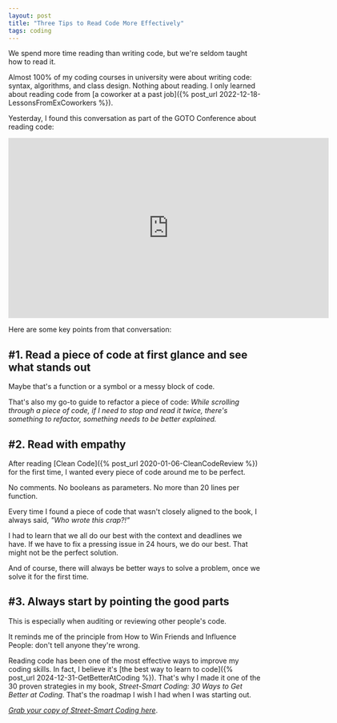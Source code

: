 ```yaml
---
layout: post
title: "Three Tips to Read Code More Effectively"
tags: coding
---
```


We spend more time reading than writing code, but we're seldom taught how to read it.

Almost 100% of my coding courses in university were about writing code: syntax, algorithms, and class design. Nothing about reading. I only learned about reading code from [a coworker at a past job]({% post_url 2022-12-18-LessonsFromExCoworkers %}).

Yesterday, I found this conversation as part of the GOTO Conference about reading code:

<div class="video-container">
<iframe src="https://www.youtube-nocookie.com/embed/_R_Vc17mxNE?rel=0&fs=0" width="640" height="360" frameborder="0"></iframe>
</div>

Here are some key points from that conversation:

## #1. Read a piece of code at first glance and see what stands out

Maybe that's a function or a symbol or a messy block of code.

That's also my go-to guide to refactor a piece of code: _While scrolling through a piece of code, if I need to stop and read it twice, there's something to refactor, something needs to be better explained._

## #2. Read with empathy

After reading [Clean Code]({% post_url 2020-01-06-CleanCodeReview %}) for the first time, I wanted every piece of code around me to be perfect.

No comments. No booleans as parameters. No more than 20 lines per function.

Every time I found a piece of code that wasn't closely aligned to the book, I always said, _"Who wrote this crap?!"_

I had to learn that we all do our best with the context and deadlines we have. If we have to fix a pressing issue in 24 hours, we do our best. That might not be the perfect solution.

And of course, there will always be better ways to solve a problem, once we solve it for the first time.

## #3. Always start by pointing the good parts

This is especially when auditing or reviewing other people's code.

It reminds me of the principle from How to Win Friends and Influence People: don't tell anyone they're wrong.

Reading code has been one of the most effective ways to improve my coding skills. In fact, I believe it's [the best way to learn to code]({% post_url 2024-12-31-GetBetterAtCoding %}). That's why I made it one of the 30 proven strategies in my book, _Street-Smart Coding: 30 Ways to Get Better at Coding._ That's the roadmap I wish I had when I was starting out.

_[Grab your copy of Street-Smart Coding here](https://imcsarag.gumroad.com/l/streetsmartcoding)_.
